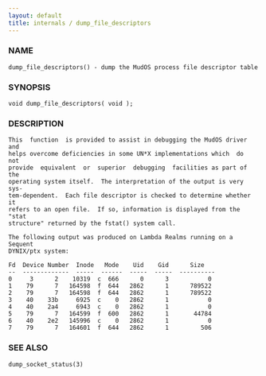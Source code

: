 ```yaml
---
layout: default
title: internals / dump_file_descriptors
---
```






### NAME
    dump_file_descriptors() - dump the MudOS process file descriptor table


### SYNOPSIS
    void dump_file_descriptors( void );


### DESCRIPTION
    This  function  is provided to assist in debugging the MudOS driver and
    helps overcome deficiencies in some UN*X implementations which  do  not
    provide  equivalent  or  superior  debugging  facilities as part of the
    operating system itself.  The interpretation of the output is very sys‐
    tem-dependent.  Each file descriptor is checked to determine whether it
    refers to an open file.  If so, information is displayed from the "stat
    structure" returned by the fstat() system call.

    The following output was produced on Lambda Realms running on a Sequent
    DYNIX/ptx system:

    Fd  Device Number  Inode   Mode    Uid    Gid      Size
    --  -------------  -----  ------  -----  -----  ----------
    0     3      2    10319  c  666      0      3           0
    1    79      7   164598  f  644   2862      1      789522
    2    79      7   164598  f  644   2862      1      789522
    3    40    33b     6925  c    0   2862      1           0
    4    40    2a4     6943  c    0   2862      1           0
    5    79      7   164599  f  600   2862      1       44784
    6    40    2e2   145996  c    0   2862      1           0
    7    79      7   164601  f  644   2862      1         506


### SEE ALSO
    dump_socket_status(3)



